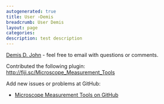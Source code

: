 ```yaml
---
autogenerated: true
title: User ›Demis
breadcrumb: User Demis
layout: page
categories: 
description: test description
---
```


[Demis D. John](mailto:demis.john@gmail.com) - feel free to email with questions or comments.

Contributed the following plugin: http://fiji.sc/Microscope_Measurement_Tools

Add new issues or problems at GitHub:

-   [Microscope Measurement Tools on GitHub](https://github.com/demisjohn/Microscope-Measurement-Tools)
